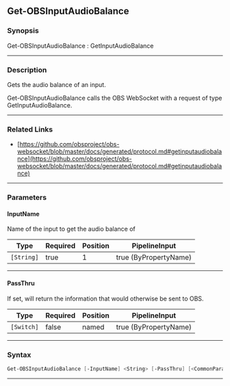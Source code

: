 Get-OBSInputAudioBalance
------------------------
### Synopsis
Get-OBSInputAudioBalance : GetInputAudioBalance

---
### Description

Gets the audio balance of an input.


Get-OBSInputAudioBalance calls the OBS WebSocket with a request of type GetInputAudioBalance.

---
### Related Links
* [https://github.com/obsproject/obs-websocket/blob/master/docs/generated/protocol.md#getinputaudiobalance](https://github.com/obsproject/obs-websocket/blob/master/docs/generated/protocol.md#getinputaudiobalance)



---
### Parameters
#### **InputName**

Name of the input to get the audio balance of






|Type      |Required|Position|PipelineInput        |
|----------|--------|--------|---------------------|
|`[String]`|true    |1       |true (ByPropertyName)|



---
#### **PassThru**

If set, will return the information that would otherwise be sent to OBS.






|Type      |Required|Position|PipelineInput        |
|----------|--------|--------|---------------------|
|`[Switch]`|false   |named   |true (ByPropertyName)|



---
### Syntax
```PowerShell
Get-OBSInputAudioBalance [-InputName] <String> [-PassThru] [<CommonParameters>]
```
---
